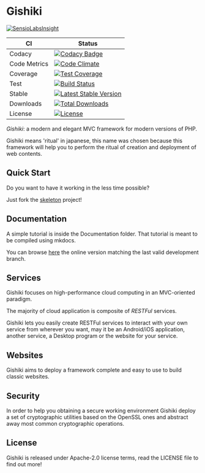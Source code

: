 # Gishiki

[![SensioLabsInsight](https://insight.sensiolabs.com/projects/cfddb152-dca5-4a28-92ec-79f1bf76b973/big.png)](https://insight.sensiolabs.com/projects/cfddb152-dca5-4a28-92ec-79f1bf76b973)

| CI           | Status  |
|--------------|---------|
| Codacy       | [![Codacy Badge](https://api.codacy.com/project/badge/Grade/87f9e5edde4d4708b94306e92842d87c)](https://www.codacy.com/app/NeroReflex/Gishiki?utm_source=github.com&utm_medium=referral&utm_content=NeroReflex/Gishiki&utm_campaign=badger) |
| Code Metrics | [![Code Climate](https://codeclimate.com/github/NeroReflex/Gishiki/badges/gpa.svg)](https://codeclimate.com/github/NeroReflex/Gishiki)     |
| Coverage     | [![Test Coverage](https://codeclimate.com/github/NeroReflex/Gishiki/badges/coverage.svg)](https://codeclimate.com/github/NeroReflex/Gishiki/coverage) |
| Test         | [![Build Status](https://travis-ci.org/NeroReflex/Gishiki.svg?branch=master)](https://travis-ci.org/NeroReflex/Gishiki)  |
| Stable       | [![Latest Stable Version](https://poser.pugx.org/neroreflex/gishiki/v/stable)](https://packagist.org/packages/neroreflex/gishiki) |
| Downloads    | [![Total Downloads](https://poser.pugx.org/neroreflex/gishiki/downloads)](https://packagist.org/packages/neroreflex/gishiki) |
| License      | [![License](https://poser.pugx.org/neroreflex/gishiki/license)](https://packagist.org/packages/neroreflex/gishiki) |

_*Gishiki*_: a modern and elegant MVC framework for modern versions of PHP.

Gishiki means 'ritual' in japanese, this name was chosen because this framework
will help you to perform the ritual of creation and deployment of web contents.


## Quick Start

Do you want to have it working in the less time possible?

Just fork the [skeleton](https://github.com/NeroReflex/Gishiki-Skeleton) project!


## Documentation

A simple tutorial is inside the Documentation folder.
That tutorial is meant to be compiled using mkdocs.

You can browse [here](http://neroreflex.github.io/Gishiki) the online 
version matching the last valid development branch.


## Services

Gishiki focuses on high-performance cloud computing in an MVC-oriented paradigm.

The majority of cloud application is composite of *RESTFul*  services.

Gishiki lets you easily create RESTFul services to interact with your
own service from wherever you want, may it be an Android/iOS application,
another service, a Desktop program or the website for your service.


## Websites

Gishiki aims to deploy a framework complete and easy to use to build classic websites.


## Security

In order to help you obtaining a secure working environment Gishiki deploy a set of
cryptographic utilities based on the OpenSSL ones and abstract away most
common cryptographic operations.


## License

Gishiki is released under Apache-2.0 license terms,
read the LICENSE file to find out more!
